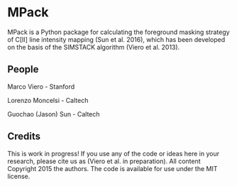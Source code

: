# MPack

MPack is a Python package for calculating the foreground masking strategy of C[II] line intensity mapping (Sun et al. 2016), which has been developed on the basis of the SIMSTACK algorithm (Viero et al. 2013). 

## People
Marco Viero - Stanford 

Lorenzo Moncelsi - Caltech

Guochao (Jason) Sun - Caltech

## Credits
This is work in progress! If you use any of the code or ideas here in your research, please cite us as (Viero et al. in preparation).
All content Copyright 2015 the authors. The code is available for use under the MIT license.
